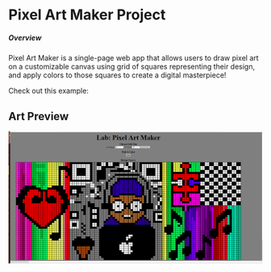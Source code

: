 # Pixel Art Maker Project

##### Overview

Pixel Art Maker is a single-page web app that allows users to draw pixel art on a customizable canvas using grid of squares representing their design, and apply colors to those squares to create a digital masterpiece! 

Check out this example:

## Art Preview

![Preview Work](art.png)
